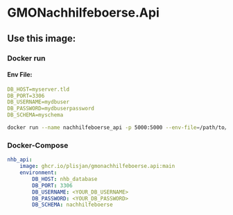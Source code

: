 # GMONachhilfeboerse.Api


## Use this image:

### Docker run

#### Env File:

```yml
DB_HOST=myserver.tld
DB_PORT=3306
DB_USERNAME=mydbuser
DB_PASSWORD=mydbuserpassword
DB_SCHEMA=myschema
```

```bash
docker run --name nachhilfeboerse_api -p 5000:5000 --env-file=/path/to/your/.env ghcr.io/plisjan/gmonachhilfeboerse.api:main
```

### Docker-Compose
```yaml
nhb_api:
    image: ghcr.io/plisjan/gmonachhilfeboerse.api:main
    environment:
        DB_HOST: nhb_database
        DB_PORT: 3306
        DB_USERNAME: <YOUR_DB_USERNAME>
        DB_PASSWORD: <YOUR_DB_PASSWORD>
        DB_SCHEMA: nachhilfeboerse  
```
